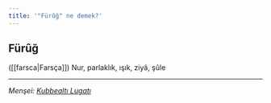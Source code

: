 ```yaml
---
title: '"Fürûğ" ne demek?'
---
```


## Fürûğ
([[farsca|Farsça]]) Nur, parlaklık, ışık, ziyâ, şûle

---
*Menşei: [Kubbealtı Lugatı](https://lugatim.com/s/füruğ)*